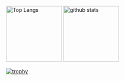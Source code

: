 <p align="left"> 
  <img alt="Top Langs" height="150px" src="https://github-readme-stats.vercel.app/api/top-langs/?username=yashikota&layout=compact&show_icons=true&theme=onedark" />
  <img alt="github stats" height="150px" src="https://github-readme-stats.vercel.app/api?username=yashikota&theme=onedark&show_icons=ture" />
</p>

[![trophy](https://github-profile-trophy.vercel.app/?username=yashikota&theme=onedark&column=7
)](https://github.com/ryo-ma/github-profile-trophy)
